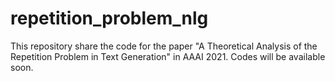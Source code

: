 # repetition_problem_nlg
This repository share the code for the paper "A Theoretical Analysis of the Repetition Problem in Text Generation" in AAAI 2021. Codes will be available soon.

